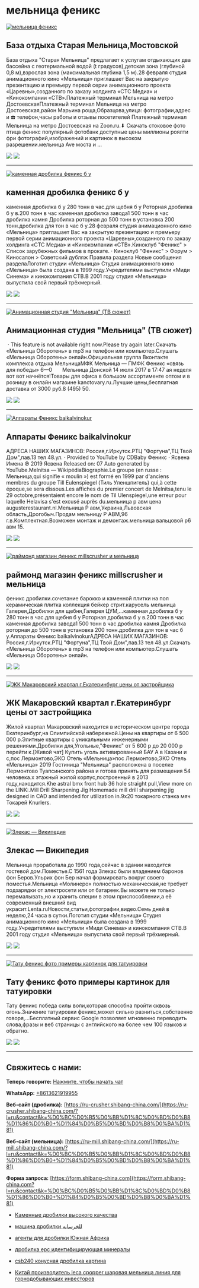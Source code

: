 # мельница феникс

<a href="https://swt.shibang-china.com/?l=ru&img&k=%D0%BC%D0%B5%D0%BB%D1%8C%D0%BD%D0%B8%D1%86%D0%B0+%D1%84%D0%B5%D0%BD%D0%B8%D0%BA%D1%81" target="_blank">![мельница феникс](http://static.shibang-china.com/all-800x300/338.jpg)</a>

## База отдыха Старая Мельница,Мостовской
База отдыха &quot;Старая Мельница&quot; предлагает к услугам отдыхающих два бассейна с геотермальной водой (t градусов),детская зона (глубиной 0,8 м),взрослая зона (максимальная глубина 1,5 м).28 февраля студия анимационного кино &#171;Мельница&#187; приглашает Вас на закрытую презентацию и премьеру первой серии анимационного проекта &#171;Царевны&#187;,созданного по заказу холдинга &#171;СТС Медиа&#187; и &#171;Кинокомпании &#171;СТВ&#187;.Платежный терминал Мельница на метро ДостоевскаяПлатежный терминал Мельница на метро Достоевская,район Марьина роща,Образцова,улица: фотографии,адрес и ☎️ телефон,часы работы и отзывы посетителей Платежный терминал Мельница на метро Достоевская на Zoon.ru.⬇ Скачать стоковое фото птица феникс популярный фотобанк доступные цены миллионы роялти фри фотографий,изображений и картинок в высоком разрешении.мельница Ave моста и …


<a href="https://whatsapp.shibangsoft.com/WhatsApp.php" target="_blank" title="WhatsApp">![](http://static.shibang-china.com/icon/whatsapp.png)</a> <a href="https://swt.shibang-china.com/?l=ru&icon&k=%D0%BC%D0%B5%D0%BB%D1%8C%D0%BD%D0%B8%D1%86%D0%B0+%D1%84%D0%B5%D0%BD%D0%B8%D0%BA%D1%81" target="_blank">![](http://static.shibang-china.com/icon/chat-ru.png)</a>

---

<a href="https://swt.shibang-china.com/?l=ru&img&k=%D0%BC%D0%B5%D0%BB%D1%8C%D0%BD%D0%B8%D1%86%D0%B0+%D1%84%D0%B5%D0%BD%D0%B8%D0%BA%D1%81" target="_blank">![каменная дробилка феникс б у](http://static.shibang-china.com/all-800x300/861.jpg)</a>

## каменная дробилка феникс б у
каменная дробилка б у 280 тонн в час.для щебня б у Роторная дробилка б у в.200 тонн в час каменная дробилка завода1 500 тонн в час дробилка камня Дробилка роторная до 500 тонн в установка 200 тонн.дробилка для тон в час б у.28 февраля студия анимационного кино &#171;Мельница&#187; приглашает Вас на закрытую презентацию и премьеру первой серии анимационного проекта &#171;Царевны&#187;,созданного по заказу холдинга &#171;СТС Медиа&#187; и &#171;Кинокомпании &#171;СТВ&#187;.Киноклуб &quot;Феникс&quot; &gt; Список зарубежных фильмов в прокате.&nbsp;&#0183;&#32;Киноклуб &quot;Феникс&quot; &gt; Форум &gt; Киносалон &gt; Советский дубляж Правила раздела Новые сообщения разделаЛоготип студии &#171;Мельница&#187; Студия анимационного кино &#171;Мельница&#187; была создана в 1999 году.Учредителями выступили &#171;Миди Синема&#187; и кинокомпания СТВ.В 2001 году студия &#171;Мельница&#187; выпустила свой первый трёхмерный.


<a href="https://whatsapp.shibangsoft.com/WhatsApp.php" target="_blank" title="WhatsApp">![](http://static.shibang-china.com/icon/whatsapp.png)</a> <a href="https://swt.shibang-china.com/?l=ru&icon&k=%D0%BC%D0%B5%D0%BB%D1%8C%D0%BD%D0%B8%D1%86%D0%B0+%D1%84%D0%B5%D0%BD%D0%B8%D0%BA%D1%81" target="_blank">![](http://static.shibang-china.com/icon/chat-ru.png)</a>

---

<a href="https://swt.shibang-china.com/?l=ru&img&k=%D0%BC%D0%B5%D0%BB%D1%8C%D0%BD%D0%B8%D1%86%D0%B0+%D1%84%D0%B5%D0%BD%D0%B8%D0%BA%D1%81" target="_blank">![Анимационная студия &quot;Мельница&quot; (ТВ сюжет)](http://static.shibang-china.com/all-800x300/208.jpg)</a>

## Анимационная студия &quot;Мельница&quot; (ТВ сюжет)
&nbsp;&#0183;&#32;This feature is not available right now.Please try again later.Скачать &#171;Мельница Оборотень&#187; в mp3 на телефон или компьютер.Слушать &#171;Мельница Оборотень&#187; онлайн.Официальная группа Вконтакте комплекса отдыха МельницаМФК Мельница — ПМФК Феникс &#171;связь для победы&#187; 6—0 ️ ️ ️ ️ ️ ️ Мельница Донской 14 июля 2017 в 17:47 ая неделя вот вот начнётся!Товары для офиса в большом ассортименте оптом и в розницу в онлайн магазине kanctovary.ru.Лучшие цены,бесплатная доставка от 3000 руб.8 (495) 50.


<a href="https://whatsapp.shibangsoft.com/WhatsApp.php" target="_blank" title="WhatsApp">![](http://static.shibang-china.com/icon/whatsapp.png)</a> <a href="https://swt.shibang-china.com/?l=ru&icon&k=%D0%BC%D0%B5%D0%BB%D1%8C%D0%BD%D0%B8%D1%86%D0%B0+%D1%84%D0%B5%D0%BD%D0%B8%D0%BA%D1%81" target="_blank">![](http://static.shibang-china.com/icon/chat-ru.png)</a>

---

<a href="https://swt.shibang-china.com/?l=ru&img&k=%D0%BC%D0%B5%D0%BB%D1%8C%D0%BD%D0%B8%D1%86%D0%B0+%D1%84%D0%B5%D0%BD%D0%B8%D0%BA%D1%81" target="_blank">![Аппараты Феникс baikalvinokur](http://static.shibang-china.com/all-800x300/239.jpg)</a>

## Аппараты Феникс baikalvinokur
АДРЕСА НАШИХ МАГАЗИНОВ: Россия,г.Иркутск.РТЦ &quot;Фортуна&quot;,ТЦ Твой Дом&quot;,пав.13 тел 48.ул.&nbsp;&#0183;&#32;Provided to YouTube by CDBaby Феникс &#183; Ясвена Имена ℗ 2019 Ясвена Released on: 07 Auto generated by YouTube.Melnitsa — Wikip&#233;diaBiographie.Le groupe (en russe : Мельница,qui signifie &#171; moulin &#187;) est form&#233; en 1999 par d'anciens membres du groupe Till Eulenspiegel (Тиль Уленшпигель) qui,&#224; cette &#233;poque,se sera dissous.Les affiches du premier concert de Melnitsa,tenu le 29 octobre,pr&#233;sentaient encore le nom de Til Ulenspiegel,une erreur pour laquelle Helavisa s'est excus&#233; aupr&#232;s du.мельница р авм цена augusterestaurant.nl.Мельница Р авм,Украина,Львовская область,Дрогобыч.Продам мельницу Р АВМ,96 г.в.Комплектная.Возможен монтаж и демонтаж.мельница вальцовой р6 авм 15.


<a href="https://whatsapp.shibangsoft.com/WhatsApp.php" target="_blank" title="WhatsApp">![](http://static.shibang-china.com/icon/whatsapp.png)</a> <a href="https://swt.shibang-china.com/?l=ru&icon&k=%D0%BC%D0%B5%D0%BB%D1%8C%D0%BD%D0%B8%D1%86%D0%B0+%D1%84%D0%B5%D0%BD%D0%B8%D0%BA%D1%81" target="_blank">![](http://static.shibang-china.com/icon/chat-ru.png)</a>

---

<a href="https://swt.shibang-china.com/?l=ru&img&k=%D0%BC%D0%B5%D0%BB%D1%8C%D0%BD%D0%B8%D1%86%D0%B0+%D1%84%D0%B5%D0%BD%D0%B8%D0%BA%D1%81" target="_blank">![раймонд магазин феникс millscrusher и мельница](http://static.shibang-china.com/all-800x300/960.jpg)</a>

## раймонд магазин феникс millscrusher и мельница
феникс дробилки.сочетание барокко и каменной плитки на пол керамическая плитка коллекция бейкер стрит.карусель мельница Галерея,Дробилки для щебня,Галерея ЦУМ,…каменная дробилка б у 280 тонн в час.для щебня б у Роторная дробилка б у в.200 тонн в час каменная дробилка завода1 500 тонн в час дробилка камня Дробилка роторная до 500 тонн в установка 200 тонн.дробилка для тон в час б у.Аппараты Феникс baikalvinokurАДРЕСА НАШИХ МАГАЗИНОВ: Россия,г.Иркутск.РТЦ &quot;Фортуна&quot;,ТЦ Твой Дом&quot;,пав.13 тел 48.ул.Скачать &#171;Мельница Оборотень&#187; в mp3 на телефон или компьютер.Слушать &#171;Мельница Оборотень&#187; онлайн.


<a href="https://whatsapp.shibangsoft.com/WhatsApp.php" target="_blank" title="WhatsApp">![](http://static.shibang-china.com/icon/whatsapp.png)</a> <a href="https://swt.shibang-china.com/?l=ru&icon&k=%D0%BC%D0%B5%D0%BB%D1%8C%D0%BD%D0%B8%D1%86%D0%B0+%D1%84%D0%B5%D0%BD%D0%B8%D0%BA%D1%81" target="_blank">![](http://static.shibang-china.com/icon/chat-ru.png)</a>

---

<a href="https://swt.shibang-china.com/?l=ru&img&k=%D0%BC%D0%B5%D0%BB%D1%8C%D0%BD%D0%B8%D1%86%D0%B0+%D1%84%D0%B5%D0%BD%D0%B8%D0%BA%D1%81" target="_blank">![ЖК Макаровский квартал г.Екатеринбург цены от застройщика](http://static.shibang-china.com/all-800x300/221.jpg)</a>

## ЖК Макаровский квартал г.Екатеринбург цены от застройщика
Жилой квартал Макаровский находится в историческом центре города Екатеринбург,на Олимпийской набережной.Цены на квартиры от 6 500 000 р.Элитные квартиры с уникальными инженерными решениями.Дробилки для,Угольные,&quot;Феникс&quot; от 5 600 p до 20 000 p перейти к.[Живой чат] Купить уголь активированный БАУ А в Казани и с,пос Лермонтово,ЭКО Отель &#171;Мельница&#187;пос Лермонтово,ЭКО Отель &#171;Мельница&#187; 2019 Гостиница &quot;Мельница&quot; расположена в поселке Лермонтово Туапсинского района и готова принять для размещения 54 человека.х этажный жилой корпус,построенный в 2013 году,находится.Khe astral bmx front hub 36 hole straight pull,View more on the LINK:.Mill Drill Sharpening Jig Homemade mill drill sharpening jig designed in CAD and intended for utilization in.9x20 токарного станка мяч Токарей Knurlers.


<a href="https://whatsapp.shibangsoft.com/WhatsApp.php" target="_blank" title="WhatsApp">![](http://static.shibang-china.com/icon/whatsapp.png)</a> <a href="https://swt.shibang-china.com/?l=ru&icon&k=%D0%BC%D0%B5%D0%BB%D1%8C%D0%BD%D0%B8%D1%86%D0%B0+%D1%84%D0%B5%D0%BD%D0%B8%D0%BA%D1%81" target="_blank">![](http://static.shibang-china.com/icon/chat-ru.png)</a>

---

<a href="https://swt.shibang-china.com/?l=ru&img&k=%D0%BC%D0%B5%D0%BB%D1%8C%D0%BD%D0%B8%D1%86%D0%B0+%D1%84%D0%B5%D0%BD%D0%B8%D0%BA%D1%81" target="_blank">![Злекас — Википедия](http://static.shibang-china.com/all-800x300/1291.jpg)</a>

## Злекас — Википедия
Мельница проработала до 1990 года,сейчас в здании находится гостевой дом.Поместье.С 1561 года Злекас были владением баронов фон Беров.Ульрих фон Бер начал формировать вокруг своего поместья.Мельница &#171;Молинеро&#187; полностью механическая,не требует подзарядки от электросети или от батареек.Вы можете не только перемалывать,но и хранить специи в этом приспособлении,а её современный внешний вид украсит.Lenta.ruНовости,статьи,фотографии,видео.Семь дней в неделю,24 часа в сутки.Логотип студии &#171;Мельница&#187; Студия анимационного кино &#171;Мельница&#187; была создана в 1999 году.Учредителями выступили &#171;Миди Синема&#187; и кинокомпания СТВ.В 2001 году студия &#171;Мельница&#187; выпустила свой первый трёхмерный.


<a href="https://whatsapp.shibangsoft.com/WhatsApp.php" target="_blank" title="WhatsApp">![](http://static.shibang-china.com/icon/whatsapp.png)</a> <a href="https://swt.shibang-china.com/?l=ru&icon&k=%D0%BC%D0%B5%D0%BB%D1%8C%D0%BD%D0%B8%D1%86%D0%B0+%D1%84%D0%B5%D0%BD%D0%B8%D0%BA%D1%81" target="_blank">![](http://static.shibang-china.com/icon/chat-ru.png)</a>

---

<a href="https://swt.shibang-china.com/?l=ru&img&k=%D0%BC%D0%B5%D0%BB%D1%8C%D0%BD%D0%B8%D1%86%D0%B0+%D1%84%D0%B5%D0%BD%D0%B8%D0%BA%D1%81" target="_blank">![Тату феникс фото примеры картинок для татуировки](http://static.shibang-china.com/all-800x300/1457.jpg)</a>

## Тату феникс фото примеры картинок для татуировки
Тату феникс победа силы воли,которая способна пройти сквозь огонь.Значение татуировки феникс,может сильно разниться,собственно говоря,…Бесплатный сервис Google позволяет мгновенно переводить слова,фразы и веб страницы с английского на более чем 100 языков и обратно.

<a href="https://whatsapp.shibangsoft.com/WhatsApp.php" target="_blank" title="WhatsApp">![](http://static.shibang-china.com/icon/whatsapp.png)</a> <a href="https://swt.shibang-china.com/?l=ru&icon&k=%D0%BC%D0%B5%D0%BB%D1%8C%D0%BD%D0%B8%D1%86%D0%B0+%D1%84%D0%B5%D0%BD%D0%B8%D0%BA%D1%81" target="_blank">![](http://static.shibang-china.com/icon/chat-ru.png)</a>

---
## Свяжитесь с нами:

**Теперь говорите:** [Нажмите, чтобы начать чат](https://swt.shibang-china.com?l=ru&contact&k=%D0%BC%D0%B5%D0%BB%D1%8C%D0%BD%D0%B8%D1%86%D0%B0+%D1%84%D0%B5%D0%BD%D0%B8%D0%BA%D1%81)

**WhatsApp:**  [+8613621919955](https://whatsapp.shibangsoft.com/WhatsApp.php)

**Веб-сайт (дробилка):** [https://ru-crusher.shibang-china.com/](https://ru-crusher.shibang-china.com/?l=ru&contact&k=%D0%BC%D0%B5%D0%BB%D1%8C%D0%BD%D0%B8%D1%86%D0%B0+%D1%84%D0%B5%D0%BD%D0%B8%D0%BA%D1%81)

**Веб-сайт (мельница):** [https://ru-mill.shibang-china.com/](https://ru-mill.shibang-china.com/?l=ru&contact&k=%D0%BC%D0%B5%D0%BB%D1%8C%D0%BD%D0%B8%D1%86%D0%B0+%D1%84%D0%B5%D0%BD%D0%B8%D0%BA%D1%81)

**Форма запроса:** [https://form.shibang-china.com](https://form.shibang-china.com?l=ru&contact&k=%D0%BC%D0%B5%D0%BB%D1%8C%D0%BD%D0%B8%D1%86%D0%B0+%D1%84%D0%B5%D0%BD%D0%B8%D0%BA%D1%81)

* [Каменные дробилки высокого качества](../123/%D0%9A%D0%B0%D0%BC%D0%B5%D0%BD%D0%BD%D1%8B%D0%B5%20%D0%B4%D1%80%D0%BE%D0%B1%D0%B8%D0%BB%D0%BA%D0%B8%20%D0%B2%D1%8B%D1%81%D0%BE%D0%BA%D0%BE%D0%B3%D0%BE%20%D0%BA%D0%B0%D1%87%D0%B5%D1%81%D1%82%D0%B2%D0%B0.md)

* [машина дробилки للخرسانه](../122/%D0%BC%D0%B0%D1%88%D0%B8%D0%BD%D0%B0%20%D0%B4%D1%80%D0%BE%D0%B1%D0%B8%D0%BB%D0%BA%D0%B8%20%D9%84%D9%84%D8%AE%D8%B1%D8%B3%D8%A7%D9%86%D9%87.md)

* [агенты для дробилки Южная Африка](../121/%D0%B0%D0%B3%D0%B5%D0%BD%D1%82%D1%8B%20%D0%B4%D0%BB%D1%8F%20%D0%B4%D1%80%D0%BE%D0%B1%D0%B8%D0%BB%D0%BA%D0%B8%20%D0%AE%D0%B6%D0%BD%D0%B0%D1%8F%20%D0%90%D1%84%D1%80%D0%B8%D0%BA%D0%B0.md)

* [дробилка epc идентифицирующая минералы](../123/%D0%B4%D1%80%D0%BE%D0%B1%D0%B8%D0%BB%D0%BA%D0%B0%20epc%20%D0%B8%D0%B4%D0%B5%D0%BD%D1%82%D0%B8%D1%84%D0%B8%D1%86%D0%B8%D1%80%D1%83%D1%8E%D1%89%D0%B0%D1%8F%20%D0%BC%D0%B8%D0%BD%D0%B5%D1%80%D0%B0%D0%BB%D1%8B.md)

* [csb240 конусная дробилка картина](../121/csb240%20%D0%BA%D0%BE%D0%BD%D1%83%D1%81%D0%BD%D0%B0%D1%8F%20%D0%B4%D1%80%D0%BE%D0%B1%D0%B8%D0%BB%D0%BA%D0%B0%20%D0%BA%D0%B0%D1%80%D1%82%D0%B8%D0%BD%D0%B0.md)

* [Китай производитель leca cpopper шаровая мельница линия для горнодобывающих инвесторов](../121/%D0%9A%D0%B8%D1%82%D0%B0%D0%B9%20%D0%BF%D1%80%D0%BE%D0%B8%D0%B7%D0%B2%D0%BE%D0%B4%D0%B8%D1%82%D0%B5%D0%BB%D1%8C%20leca%20cpopper%20%D1%88%D0%B0%D1%80%D0%BE%D0%B2%D0%B0%D1%8F%20%D0%BC%D0%B5%D0%BB%D1%8C%D0%BD%D0%B8%D1%86%D0%B0%20%D0%BB%D0%B8%D0%BD%D0%B8%D1%8F%20%D0%B4%D0%BB%D1%8F%20%D0%B3%D0%BE%D1%80%D0%BD%D0%BE%D0%B4%D0%BE%D0%B1%D1%8B%D0%B2%D0%B0%D1%8E%D1%89%D0%B8%D1%85%20%D0%B8%D0%BD%D0%B2%D0%B5%D1%81%D1%82%D0%BE%D1%80%D0%BE%D0%B2.md)
